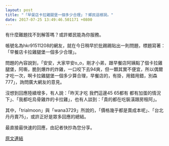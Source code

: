 ```yaml
---
layout: post
title: "「早餐店卡拉雞腿堡一個多少合理」？鄉民這樣說。"
date: 2017-07-25 13:49:46.501171 +0800
---
```


有什麼難題找不到解答嗎？或許鄉民能為你服務。

帳號名為hkr91511208的網友，就在今日稍早於批踢踢貼出一則問題，標題寫著：「早餐店卡拉雞腿堡一個多少合理」。

問題的內容說到，「安安，大家早安o_o，剛才小弟，跟早餐店阿姨點了個卡拉雞腿堡，阿嘶，脆到爆炸的炸雞，一口咬下去94爽，但一顆其實不便宜，所以偶爾才吃一次，啊卡拉雞腿堡一個多少算合理，早餐店的，有掛，用錯用錯，別森777」，詢問廣大網友的意見。

沒想到回應陸續增多，有人說：「昨天才吃 我們這邊45 65都有  都有加蛋的情況下」、「我都吃烏骨雞炸的卡拉雞」，也有人談到：「貴的都在吃裝潢跟房租阿」。

其中，「trialmoon」與「wana3729」所說的，「價格幾乎都是賣成本呢」、「台北丹丹賣75」，或許正好是眾多回應的總結。

最直接最快速的回應，由記者快抄為您分享。

<a href = "https://www.ptt.cc/bbs/Gossiping/M.1500939494.A.0F9.html">原文連結</a>

